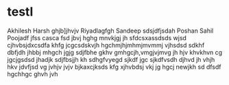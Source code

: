 # testl

Akhilesh
Harsh
ghjb]jhvjv
Riyadlagfgh
Sandeep
sdsjdfjsdah
Poshan
Sahil
Poojadf
jfss
casca
fsd
jbvj
hghg
mnvkjgj
jh
sfdcsxassdsds
wjsd
cjhvbsjdxcsdfa
khfg
jcgcsdskvjh
hgchmjhjmhmjmvmmj
vjhsdsd
sdkhf
dbfjdh
jhbbj
mhgch
jgjg
sdjfbhe
gkhv
gmhgcjh,vmgjvjmvg
jh
hjv
khvkhvn cg
jgcjgsdsd
jhadjk
sdjfbsjjh
kh
sdhgfvyegd
sjkdf
jgc
sjkdfvsdh
djhvd
jh
vhjh
hkv
jdvfjsd
vg
jvhjv
jvjv
bjkaxcjksds
kfg
xjhvbdsj
vkj
jg
hgcj
newjkh
sd
dfsdf
hgchhgc
ghvh
jvh
